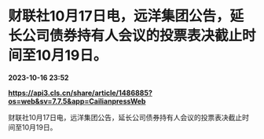 # 财联社10月17日电，远洋集团公告，延长公司债券持有人会议的投票表决截止时间至10月19日。

**2023-10-16 23:52**

**https://api3.cls.cn/share/article/1486885?os=web&sv=7.7.5&app=CailianpressWeb**

财联社10月17日电，远洋集团公告，延长公司债券持有人会议的投票表决截止时间至10月19日。